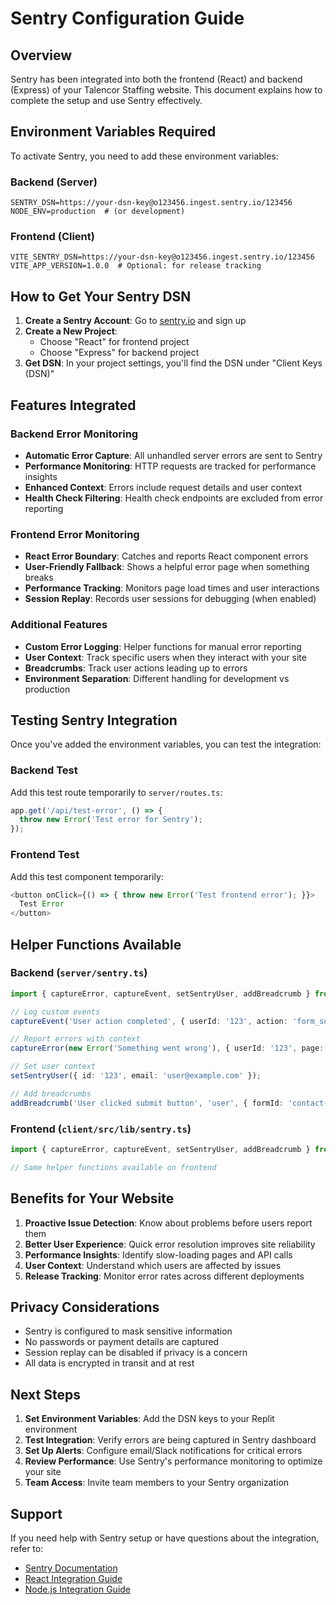 # Sentry Configuration Guide

## Overview

Sentry has been integrated into both the frontend (React) and backend (Express) of your Talencor Staffing website. This document explains how to complete the setup and use Sentry effectively.

## Environment Variables Required

To activate Sentry, you need to add these environment variables:

### Backend (Server)
```
SENTRY_DSN=https://your-dsn-key@o123456.ingest.sentry.io/123456
NODE_ENV=production  # (or development)
```

### Frontend (Client)
```
VITE_SENTRY_DSN=https://your-dsn-key@o123456.ingest.sentry.io/123456
VITE_APP_VERSION=1.0.0  # Optional: for release tracking
```

## How to Get Your Sentry DSN

1. **Create a Sentry Account**: Go to [sentry.io](https://sentry.io) and sign up
2. **Create a New Project**: 
   - Choose "React" for frontend project
   - Choose "Express" for backend project
3. **Get DSN**: In your project settings, you'll find the DSN under "Client Keys (DSN)"

## Features Integrated

### Backend Error Monitoring
- **Automatic Error Capture**: All unhandled server errors are sent to Sentry
- **Performance Monitoring**: HTTP requests are tracked for performance insights
- **Enhanced Context**: Errors include request details and user context
- **Health Check Filtering**: Health check endpoints are excluded from error reporting

### Frontend Error Monitoring
- **React Error Boundary**: Catches and reports React component errors
- **User-Friendly Fallback**: Shows a helpful error page when something breaks
- **Performance Tracking**: Monitors page load times and user interactions
- **Session Replay**: Records user sessions for debugging (when enabled)

### Additional Features
- **Custom Error Logging**: Helper functions for manual error reporting
- **User Context**: Track specific users when they interact with your site
- **Breadcrumbs**: Track user actions leading up to errors
- **Environment Separation**: Different handling for development vs production

## Testing Sentry Integration

Once you've added the environment variables, you can test the integration:

### Backend Test
Add this test route temporarily to `server/routes.ts`:
```typescript
app.get('/api/test-error', () => {
  throw new Error('Test error for Sentry');
});
```

### Frontend Test
Add this test component temporarily:
```typescript
<button onClick={() => { throw new Error('Test frontend error'); }}>
  Test Error
</button>
```

## Helper Functions Available

### Backend (`server/sentry.ts`)
```typescript
import { captureError, captureEvent, setSentryUser, addBreadcrumb } from './sentry';

// Log custom events
captureEvent('User action completed', { userId: '123', action: 'form_submit' });

// Report errors with context
captureError(new Error('Something went wrong'), { userId: '123', page: 'contact' });

// Set user context
setSentryUser({ id: '123', email: 'user@example.com' });

// Add breadcrumbs
addBreadcrumb('User clicked submit button', 'user', { formId: 'contact-form' });
```

### Frontend (`client/src/lib/sentry.ts`)
```typescript
import { captureError, captureEvent, setSentryUser, addBreadcrumb } from '@/lib/sentry';

// Same helper functions available on frontend
```

## Benefits for Your Website

1. **Proactive Issue Detection**: Know about problems before users report them
2. **Better User Experience**: Quick error resolution improves site reliability
3. **Performance Insights**: Identify slow-loading pages and API calls
4. **User Context**: Understand which users are affected by issues
5. **Release Tracking**: Monitor error rates across different deployments

## Privacy Considerations

- Sentry is configured to mask sensitive information
- No passwords or payment details are captured
- Session replay can be disabled if privacy is a concern
- All data is encrypted in transit and at rest

## Next Steps

1. **Set Environment Variables**: Add the DSN keys to your Replit environment
2. **Test Integration**: Verify errors are being captured in Sentry dashboard
3. **Set Up Alerts**: Configure email/Slack notifications for critical errors
4. **Review Performance**: Use Sentry's performance monitoring to optimize your site
5. **Team Access**: Invite team members to your Sentry organization

## Support

If you need help with Sentry setup or have questions about the integration, refer to:
- [Sentry Documentation](https://docs.sentry.io/)
- [React Integration Guide](https://docs.sentry.io/platforms/javascript/guides/react/)
- [Node.js Integration Guide](https://docs.sentry.io/platforms/node/)